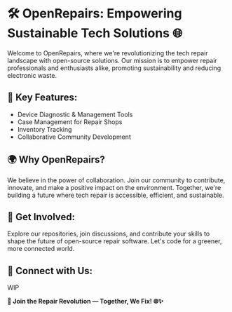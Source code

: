 # 🛠 OpenRepairs: Empowering Sustainable Tech Solutions 🌐

Welcome to OpenRepairs, where we're revolutionizing the tech repair landscape with open-source solutions. Our mission is to empower repair professionals and enthusiasts alike, promoting sustainability and reducing electronic waste.

## 🔧 Key Features:
- Device Diagnostic & Management Tools
- Case Management for Repair Shops
- Inventory Tracking
- Collaborative Community Development
  
## 🌍 Why OpenRepairs?
We believe in the power of collaboration. Join our community to contribute, innovate, and make a positive impact on the environment. Together, we're building a future where tech repair is accessible, efficient, and sustainable.

## 🚀 Get Involved:
Explore our repositories, join discussions, and contribute your skills to shape the future of open-source repair software. Let's code for a greener, more connected world.

## 🔗 Connect with Us:

WIP

**🌱 Join the Repair Revolution — Together, We Fix! 🌐✨**
